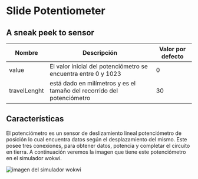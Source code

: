 # Slide Potentiometer
## A sneak peek to sensor


| **Nombre**   | **Descripción**                                                        | **Valor por defecto** |
|--------------|------------------------------------------------------------------------|-----------------------|
| value        | El valor inicial del potenciómetro se encuentra entre 0 y 1023         | 0                     |
| travelLenght | está dado en milímetros y es el tamaño del recorrido del potenciómetro | 30                    |


## Características
El potenciómetro es un sensor de deslizamiento lineal potenciómetro de posición lo cual encuentra datos según el desplazamiento del mismo. Este posee tres conexiones, para obtener datos, potencia y completar el circuito en tierra. A continuación veremos la imagen que tiene este potenciómetro en el simulador wokwi.

![imagen del simulador wokwi](https://github.com/Barny-Claus/Slide-Potentiometer/blob/main/Potenciometro.JPG)

